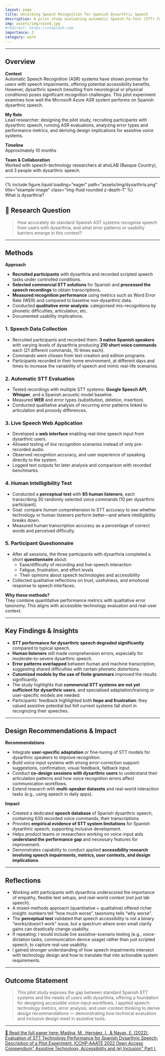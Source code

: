 ```yaml
---
layout: page
title: Unlocking Speech Recognition for Spanish Dysarthric Speech 
description: A pilot study evaluating automatic Speech-To-Text (STT) for Spanish speakers with dysarthria
img: assets/img/sound.jpg
#redirect: https://unsplash.com
importance: 3
category: work
---
```




---

## Overview  
**Context**  
Automatic Speech Recognition (ASR) systems have shown promise for users with speech impairments, offering potential accessibility benefits. However, dysarthric speech (resulting from neurological or physical conditions) poses significant recognition challenges. This pilot experiment examines how well the Microsoft Azure ASR system performs on Spanish dysarthric speech. 

**My Role**  
Lead researcher: designing the pilot study, recruiting participants with dysarthric speech, running ASR evaluations, analyzing error types and performance metrics, and deriving design implications for assistive voice systems.  

**Timeline**  
Approximately 10 months

**Team & Collaboration**  
Worked with speech-technology researchers at ahoLAB (Basque Country), and 3 people with dysarthric speech. 

---

<div class="row">
    <div class="col-sm mt-3 mt-md-0">
        {% include figure.liquid loading="eager" path="assets/img/dysarthria.png" title="example image" class="img-fluid rounded z-depth-1" %}
    </div>
</div>
<div class="caption">
    What is dysarthria?
</div>





## 🎯 Research Question  
> How accurately do standard Spanish AST systems recognise speech from users with dysarthria, and what error patterns or usability barriers emerge in this context?

---

## Methods  
**Approach**  
- **Recruited participants** with dysarthria and recorded scripted speech tasks under controlled conditions.   
- **Selected commercial STT solutions** for Spanish and **processed the speech recordings** to obtain transcriptions.  
- **Measured recognition performance** using metrics such as Word Error Rate (WER) and compared to baseline non-dysarthric data.  
- Conducted **qualitative error analysis**: categorised mis-recognitions by phonetic difficulties, articulation, etc.  
- Documented usability implications. 






### 1. **Speech Data Collection**
- Recruited participants and recorded them: **3 native Spanish speakers** with varying levels of dysarthria producing **210 short voice commands** each (21 different commands, 10 times each).  
- Commands were chosen from text creation and edition programs.  
- Participants recorded in their home environment, at different days and times to increase the variability of speech and mimic real-life scenarios.

### 2. **Automatic STT Evaluation**
- Tested recordings with multiple STT systems: **Google Speech API**, **Whisper**, and a Spanish acoustic model baseline.  
- Measured **WER** and error types (substitution, deletion, insertion).  
- Conducted qualitative analysis of recurring error patterns linked to articulation and prosody differences.

### 3. **Live Speech Web Application**
- Developed a **web interface** enabling real-time speech input from dysarthric users.  
- Allowed testing of *live recognition* scenarios instead of only pre-recorded audio.  
- Observed recognition accuracy, and user experience of speaking directly to the system.  
- Logged text outputs for later analysis and comparison with recorded benchmarks.

### 4. **Human Intelligibility Test**
- Conducted a **perceptual test** with **85 human listeners**, each transcribing 30 randomly selected voice commands (10 per dysarthric participant).  
- Goal: compare *human* comprehension to STT accuracy to see whether technology or human listeners perform better—and where intelligibility breaks down.  
- Measured human transcription accuracy as a percentage of correct words and perceived difficulty.

### 5. **Participant Questionnaire**
- After all sessions, the three participants with dysarthria completed a short **questionnaire** about:  
  - Ease/difficulty of recording and live-speech interaction
  - Fatigue, frustration, and effort levels  
  - Their opinions about speech technologies and accessibility
- Collected qualitative reflections on trust, usefulness, and emotional response to speech interfaces.


**Why these methods?**  
They combine quantitative performance metrics with qualitative error taxonomy. This aligns with accessible-technology evaluation and real-user context.

---

## Key Findings & Insights  
- **STT performance for dysarthric speech degraded significantly** compared to typical speech.  
- **Human listeners** still made comprehension errors, especially for moderate-to-severe dysarthric speech.  
- **Error patterns overlapped** between human and machine transcription, suggesting shared difficulties with certain phonetic distortions.
- **Cutomized models by the use of finite grammars** improved the results significantly.   
- The study highlights that **commercial STT systems are not yet sufficient for dysarthric users**, and specialised adaptation/training or user-specific models are needed.
- Participants’ feedback highlighted both **hope and frustration**: they valued assistive potential but felt current systems fall short in recognizing their speeches. 

 
---

## Design Recommendations & Impact 

**Recommendations**  
- Integrate **user-specific adaptation** or fine-tuning of STT models for dysarthric speakers to improve recognition.  
- Build voice input systems with strong error-correction support: suggestions, confirmation, visual feedback, fallback input.  
- Conduct **co-design sessions with dysarthric users** to understand their articulation patterns and how voice recognition errors affect communication workflows.  
- Extend research with **multi-speaker datasets** and real-world interaction tasks (e.g., using speech in daily apps).  

**Impact** 
- Created a dedicated **speech database** of Spanish dysarthric speech, containing 630 recorded voice commands, their transcriptions 
- Provides **empirical evidence of STT system limitations** for Spanish dysarthric speech, supporting inclusive development.  
- Helps product teams or researchers working on voice-input aids **understand the performance gap** and necessary features for improvement.  
- Demonstrates capability to conduct applied **accessibility research involving speech impairments, metrics, user contexts, and design implications**. 


---

## Reflections   
- Working with participants with dysarthria underscored the importance of empathy, flexible test setups, and real-world context (not just lab speech).  
- A mixed-methods approach (quantitative + qualitative) offered richer insight: numbers tell “how much worse”, taxonomy tells “why worse”. 
- The **perceptual test** validated that speech accessibility is not a binary “works/doesn’t work” issue, but a spectrum where even small clarity gains can drastically change usability.  
- If repeating: I would include live assistive-scenario testing (e.g., voice-dictation tasks, communication device usage) rather than just scripted speech, to capture real-use usability.  
- I gained stronger understanding of how speech impairments intersect with technology design and how to translate that into actionable system requirements.


---

## Outcome Statement  
> This pilot study exposes the gap between standard Spanish STT systems and the needs of users with dysarthria, offering a foundation for designing accessible voice-input workflows. I applied speech-technology metrics, error analysis, and user-context thinking to derive design recommendations — demonstrating how technical evaluation and inclusive design meet in assistive tools.

---

[📄 Read the full paper here: Madina, M., Hernáez, I., & Navas, E. (2022). Evaluation of STT Technology Performance for Spanish Dysarthric Speech: Description of a Pilot Experiment. ICCHP-AAATE 2022 Open Access Compendium" Assistive Technology, Accessibility and (e) Inclusion" Part I.](https://epub.jku.at/obvulioa/content/titleinfo/7945389/full.pdf)